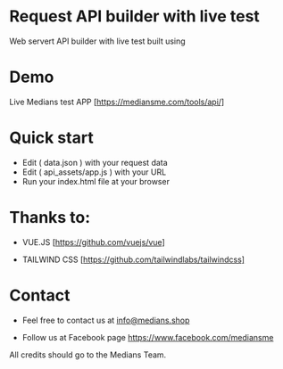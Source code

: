 # Request API builder with live test
Web servert API builder with live test built using 


# Demo
Live Medians test APP 
[https://mediansme.com/tools/api/]


# Quick start
- Edit ( data.json ) with your request data 
- Edit ( api_assets/app.js ) with your URL  
- Run your index.html file at your browser




# Thanks to:

-  VUE.JS [https://github.com/vuejs/vue] 

-  TAILWIND CSS [https://github.com/tailwindlabs/tailwindcss]



# Contact
- Feel free to contact us at info@medians.shop

- Follow us at Facebook page https://www.facebook.com/mediansme

All credits should go to the Medians Team.
